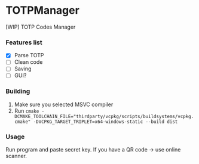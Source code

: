 # TOTPManager

[WIP] TOTP Codes Manager

### Features list
- [X] Parse TOTP
- [ ] Clean code
- [ ] Saving
- [ ] GUI?

### Building
1. Make sure you selected MSVC compiler
2. Run `cmake -DCMAKE_TOOLCHAIN_FILE="thirdparty/vcpkg/scripts/buildsystems/vcpkg.cmake" -DVCPKG_TARGET_TRIPLET=x64-windows-static --build dist`

### Usage
Run program and paste secret key. If you have a QR code -> use online scanner.
